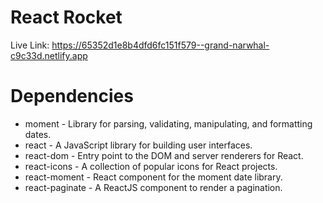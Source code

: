 # React Rocket
Live Link: https://65352d1e8b4dfd6fc151f579--grand-narwhal-c9c33d.netlify.app


# Dependencies
- moment - Library for parsing, validating, manipulating, and formatting dates.
- react - A JavaScript library for building user interfaces.
- react-dom - Entry point to the DOM and server renderers for React.
- react-icons - A collection of popular icons for React projects.
- react-moment - React component for the moment date library.
- react-paginate - A ReactJS component to render a pagination.
